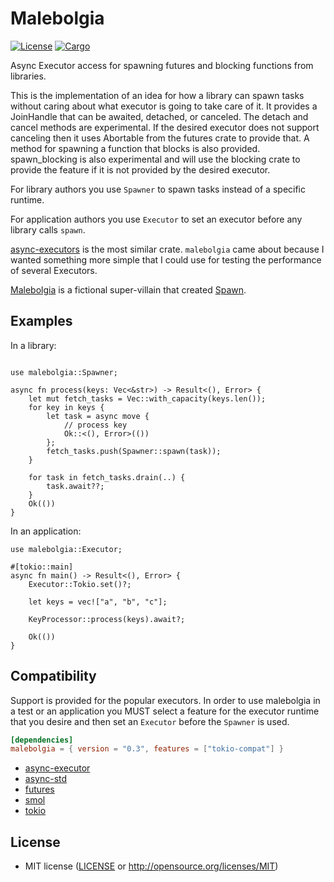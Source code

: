 # Malebolgia

[![License](https://img.shields.io/badge/license-MIT-blue.svg)](
https://github.com/ian-p-cooke/malebolgia)
[![Cargo](https://img.shields.io/crates/v/malebolgia.svg)](
https://crates.io/crates/malebolgia)

Async Executor access for spawning futures and blocking functions from libraries.

This is the implementation of an idea for how a library can spawn tasks without caring about what executor is going to take care of it.
It provides a JoinHandle that can be awaited, detached, or canceled.  The detach and cancel methods are experimental.  If the desired executor does not support canceling then it uses Abortable from the futures crate to provide that.
A method for spawning a function that blocks is also provided.  spawn_blocking is also experimental and will use the blocking crate to provide the feature if it is not provided by the desired executor.

For library authors you use `Spawner` to spawn tasks instead of a specific runtime.

For application authors you use `Executor` to set an executor before any library calls `spawn`.

[async-executors](https://docs.rs/async_executors) is the most similar crate.  `malebolgia` came about because I wanted something more simple that I could use for testing the performance of several Executors.

[Malebolgia](https://en.wikipedia.org/wiki/Malebolgia) is a fictional super-villain that created [Spawn](https://en.wikipedia.org/wiki/Spawn_%28comics%29).

## Examples

In a library:

```rust,no_run

use malebolgia::Spawner;

async fn process(keys: Vec<&str>) -> Result<(), Error> {
    let mut fetch_tasks = Vec::with_capacity(keys.len());
    for key in keys {
        let task = async move {
            // process key
            Ok::<(), Error>(())
        };
        fetch_tasks.push(Spawner::spawn(task));
    }

    for task in fetch_tasks.drain(..) {
        task.await??;
    }
    Ok(())
}
```

In an application:

```rust,no_run
use malebolgia::Executor;

#[tokio::main]
async fn main() -> Result<(), Error> {
    Executor::Tokio.set()?;

    let keys = vec!["a", "b", "c"];
  
    KeyProcessor::process(keys).await?;

    Ok(())
}
```

## Compatibility

Support is provided for the popular executors.
In order to use malebolgia in a test or an application you MUST select a feature for the executor runtime that you desire and then set an `Executor` before the `Spawner` is used. 

```toml
[dependencies]
malebolgia = { version = "0.3", features = ["tokio-compat"] }
```

 * [async-executor](https://docs.rs/async-executor)
 * [async-std](https://docs.rs/async-std)
 * [futures](https://docs.rs/futures)
 * [smol](https://docs.rs/smol)
 * [tokio](https://docs.rs/tokio)

## License

 * MIT license ([LICENSE](LICENSE) or http://opensource.org/licenses/MIT)
